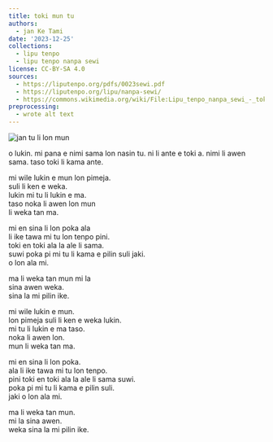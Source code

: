 ```yaml
---
title: toki mun tu
authors:
  - jan Ke Tami
date: '2023-12-25'
collections:
  - lipu tenpo
  - lipu tenpo nanpa sewi
license: CC-BY-SA 4.0
sources:
  - https://liputenpo.org/pdfs/0023sewi.pdf
  - https://liputenpo.org/lipu/nanpa-sewi/
  - https://commons.wikimedia.org/wiki/File:Lipu_tenpo_nanpa_sewi_-_toki_mun_tu.png
preprocessing:
  - wrote alt text
---
```


![jan tu li lon mun](https://upload.wikimedia.org/wikipedia/commons/c/c6/Lipu_tenpo_nanpa_sewi_-_toki_mun_tu.png)

o lukin. mi pana e nimi sama lon nasin tu. ni li ante e toki a. nimi li awen sama. taso toki li kama ante.



mi wile lukin e mun lon pimeja.  
suli li ken e weka.  
lukin mi tu li lukin e ma.  
taso noka li awen lon mun  
li weka tan ma.

mi en sina li lon poka ala  
li ike tawa mi tu lon tenpo pini.  
toki en toki ala la ale li sama.  
suwi poka pi mi tu li kama e pilin suli jaki.  
o lon ala mi.

ma li weka tan mun mi la  
sina awen weka.  
sina la mi pilin ike.



mi wile lukin e mun.  
lon pimeja suli li ken e weka lukin.  
mi tu li lukin e ma taso.  
noka li awen lon.  
mun li weka tan ma.

mi en sina li lon poka.  
ala li ike tawa mi tu lon tenpo.  
pini toki en toki ala la ale li sama suwi.  
poka pi mi tu li kama e pilin suli.  
jaki o lon ala mi.

ma li weka tan mun.  
mi la sina awen.  
weka sina la mi pilin ike.